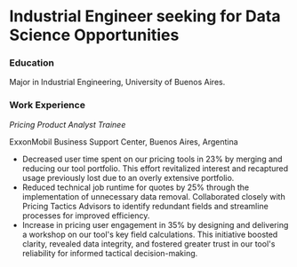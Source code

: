 # Industrial Engineer seeking for Data Science Opportunities

### Education
Major in Industrial Engineering, University of Buenos Aires.

### Work Experience

*Pricing Product Analyst Trainee*

ExxonMobil Business Support Center, Buenos Aires, Argentina

- Decreased user time spent on our pricing tools in 23% by merging and reducing our tool portfolio. This effort revitalized interest and recaptured usage previously lost due to an overly extensive portfolio.
- Reduced technical job runtime for quotes by 25% through the implementation of unnecessary data removal. Collaborated closely with Pricing Tactics Advisors to identify redundant fields and streamline processes for improved efficiency.
- Increase in pricing user engagement in 35% by designing and delivering a workshop on our tool's key field calculations. This initiative boosted clarity, revealed data integrity, and fostered greater trust in our tool's reliability for informed tactical decision-making.
